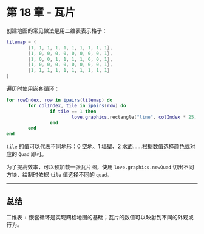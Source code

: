 # 第 18 章 - 瓦片

创建地图的常见做法是用二维表表示格子：

```lua
tilemap = {
        {1, 1, 1, 1, 1, 1, 1, 1, 1, 1},
        {1, 0, 0, 0, 0, 0, 0, 0, 0, 1},
        {1, 0, 0, 1, 1, 1, 1, 0, 0, 1},
        {1, 0, 0, 0, 0, 0, 0, 0, 0, 1},
        {1, 1, 1, 1, 1, 1, 1, 1, 1, 1}
}
```

遍历时使用嵌套循环：

```lua
for rowIndex, row in ipairs(tilemap) do
        for colIndex, tile in ipairs(row) do
                if tile == 1 then
                        love.graphics.rectangle("line", colIndex * 25, rowIndex * 25, 25, 25)
                end
        end
end
```

`tile` 的值可以代表不同地形：0 空地、1 墙壁、2 水面……根据数值选择颜色或对应的 `Quad` 即可。

为了提高效率，可以预加载一张瓦片图，使用 `love.graphics.newQuad` 切出不同方块，绘制时依据 `tile` 值选择不同的 `quad`。

___

## 总结

二维表 + 嵌套循环是实现网格地图的基础；瓦片的数值可以映射到不同的外观或行为。
